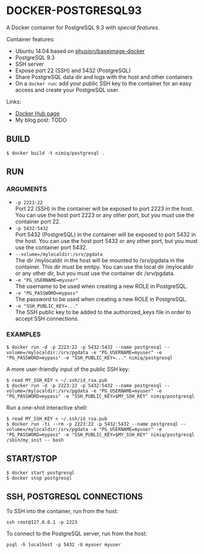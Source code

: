 # DOCKER-POSTGRESQL93

A Docker container for PostgreSQL 9.3 with *special features*.

Container features:  
- Ubuntu 14.04 based on [phusion/baseimage-docker](https://github.com/phusion/baseimage-docker)  
- PostgreSQL 9.3  
- SSH server  
- Expose port 22 (SSH) and 5432 (PostgreSQL)  
- Share PostgreSQL data dir and logs with the host and other containers  
- On a `docker run`: add your public SSH key to the container for an easy access and create your PostgreSQL user  

Links:  
- [Docker Hub page](https://registry.hub.docker.com/u/nimiq/postgresql93/)  
- My blog post: TODO

## BUILD
```
$ docker build -t nimiq/postgresql .
```

## RUN
### ARGUMENTS
- `-p 2223:22`  
Port 22 (SSH) in the container will be exposed to port 2223 in the host.
You can use the host port 2223 or any other port, but you must use the container port 22.
- `-p 5432:5432`  
Port 5432 (PostgreSQL) in the container will be exposed to port 5432 in the host.
You can use the host port 5432 or any other port, but you must use the container port 5432.
- `--volume=/mylocaldir:/srv/pgdata`  
The dir /mylocaldir in the host will be mounted to /srv/pgdata in the container. This dir must be emtpy.
You can use the local dir /mylocaldir or any other dir, but you must use the container dir /srv/pgdata.
- `-e "PG_USERNAME=myuser"`  
The username to be used when creating a new ROLE in PostgreSQL.
- `-e "PG_PASSWORD=mypass"`  
The password to be used when creating a new ROLE in PostgreSQL.
- `-e "SSH_PUBLIC_KEY=..."`  
The SSH public key to be added to the authorized_keys file in order to accept SSH connections.

### EXAMPLES
```
$ docker run -d -p 2223:22 -p 5432:5432 --name postgresql --volume=/mylocaldir:/srv/pgdata -e "PG_USERNAME=myuser" -e "PG_PASSWORD=mypass" -e "SSH_PUBLIC_KEY=..." nimiq/postgresql
```

A more user-friendly input of the public SSH key:
```
$ read MY_SSH_KEY < ~/.ssh/id_rsa.pub
$ docker run -d -p 2223:22 -p 5432:5432 --name postgresql --volume=/mylocaldir:/srv/pgdata -e "PG_USERNAME=myuser" -e "PG_PASSWORD=mypass" -e "SSH_PUBLIC_KEY=$MY_SSH_KEY" nimiq/postgresql
```

Run a one-shot interactive shell:
```
$ read MY_SSH_KEY < ~/.ssh/id_rsa.pub
$ docker run -ti --rm -p 2223:22 -p 5432:5432 --name postgresql --volume=/mylocaldir:/srv/pgdata -e "PG_USERNAME=myuser" -e "PG_PASSWORD=mypass" -e "SSH_PUBLIC_KEY=$MY_SSH_KEY" nimiq/postgresql /sbin/my_init -- bash
```

## START/STOP
```
$ docker start postgresql
$ docker stop postgresql
```

## SSH, POSTGRESQL CONNECTIONS
To SSH into the container, run from the host:
```
ssh root@127.0.0.1 -p 2223
```

To connect to the PostgreSQL server, run from the host:
```
psql -h localhost -p 5432 -U myuser myuser
```
